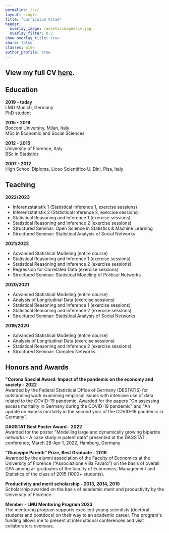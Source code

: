 ```yaml
---
permalink: /cv/
layout: single
title: "Curriculum Vitae"
header:
  overlay_image: /assets/images/cv.jpg
  overlay_filter: 0.5
show_overlay_title: true
share: false
classes: wide
author_profile: true  
---
```


View my full CV <a href="/assets/pdf/cv_giacomo_de_nicola.pdf" target="_blank">here</a>.
---------------


Education
---------------

__2019 - today__<br/>
LMU Munich, Germany<br/>
PhD student

__2015 - 2019__<br/>
Bocconi University, Milan, Italy<br/>
MSc in Economic and Social Sciences

__2012 - 2015__<br/>
University of Florence, Italy<br/>
BSc in Statistics

__2007 - 2012__<br/>
High School Diploma, Liceo Scientifico U. Dini, Pisa, Italy


Teaching
---------------
__2022/2023__
<ul>
<li>Inferenzstatistik 1 (Statistical Inference 1, exercise sessions)</li>
<li>Inferenzstatistik 2 (Statistical Inference 2, exercise sessions)</li>
<li>Statistical Reasoning and Inference 1 (exercise sessions)</li>
<li>Statistical Reasoning and Inference 2 (exercise sessions)</li>
<li>Structured Seminar: Open Science in Statistics & Machine Learning</li>
<li>Structured Seminar: Statistical Analysis of Social Networks</li>
</ul>

__2021/2022__
<ul>
<li>Advanced Statistical Modeling (entire course)</li>
<li>Statistical Reasoning and Inference 1 (exercise sessions)</li>
<li>Statistical Reasoning and Inference 2 (exercise sessions)</li>
<li>Regression for Correlated Data (exercise sessions)</li>
<li>Structured Seminar: Statistical Modeling of Political Networks</li>
</ul>

__2020/2021__
<ul>
<li>Advanced Statistical Modeling (entire course)</li>
<li>Analysis of Longitudinal Data (exercise sessions)</li>
<li>Statistical Reasoning and Inference 1 (exercise sessions)</li>
<li>Statistical Reasoning and Inference 2 (exercise sessions)</li>
<li>Structured Seminar: Statistical Analysis of Social Networks</li>
</ul>

__2019/2020__
<ul>
<li>Advanced Statistical Modeling (entire course)</li>
<li>Analysis of Longitudinal Data (exercise sessions)</li>
<li>Statistical Reasoning and Inference 2 (exercise sessions)</li>
<li>Structured Seminar: Complex Networks</li>
</ul>

Honors and Awards
---------------

__"Corona Special Award: Impact of the pandemic on the economy and society - 2022__<br/>
Awarded by the Federal Statistical Office of Germany (DESTATIS) for outstanding work examining empirical issues with intensive use of data related to the COVID-19 pandemic. Awarded for the papers "On assessing excess mortality in Germany during the COVID-19 pandemic" and "An update on excess mortality in the second year of the COVID-19 pandemic in Germany". <br/>

__DAGSTAT Best Poster Award - 2022__<br/>
Awarded for the poster "Modelling large and dynamically growing bipartite networks - A case study in patent data" presented at the DAGSTAT conference, March 28-Apr 1, 2022, Hamburg, Germany
<br/>

__"Giuseppe Parenti" Prize, Best Graduate - 2016__<br/>
Awarded by the alumni association of the Faculty of Economics at the University of Florence (“Associazione Villa Favard”) on the basis of overall GPA among all graduates of the faculty of Economics, Management and Statistics of the class of 2015 (1000+ students).<br/>

__Productivity and merit scholarship - 2013, 2014, 2015__<br/>
Scholarship awarded on the basis of academic merit and productivity by the University of Florence.

__Member - LMU Mentoring Program 2023__<br/>
The mentoring program supports excellent young scientists (doctoral students and postdocs) on their way to an academic career. The program's funding allows me to present at international conferences and visit collaborators overseas.









